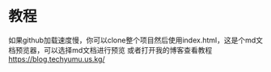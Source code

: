 # 教程
如果github加载速度慢，你可以clone整个项目然后使用index.html，这是个md文档预览器，可以选择md文档进行预览
或者打开我的博客查看教程 https://blog.techyumu.us.kg/

